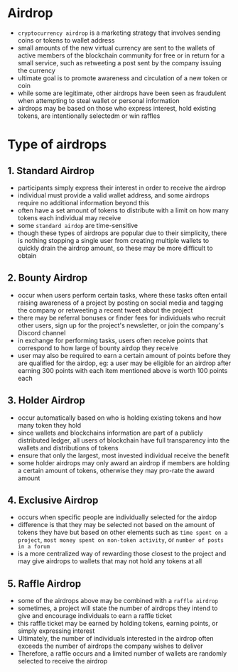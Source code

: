 # **Airdrop**
- `cryptocurrency airdrop` is a marketing strategy that involves sending coins or tokens to wallet address
- small amounts of the new virtual currency are sent to the wallets of active members of the blockchain community for free or in return for a small service, such as retweeting a post sent by the company issuing the currency
- ultimate goal is to promote awareness and circulation of a new token or coin
- while some are legitimate, other airdrops have been seen as fraudulent when attempting to steal wallet or personal information
- airdrops may be based on those who express interest, hold existing tokens, are intentionally selectedm or win raffles

# **Type of airdrops**
## **1. Standard Airdrop**
- participants simply express their interest in order to receive the airdrop
- individual must provide a valid wallet address, and some airdrops require no additional information beyond this
- often have a set amount of tokens to distribute with a limit on how many tokens each individual may receive
- some `standard airdop` are time-sensitive
- though these types of airdrops are popular due to their simplicity, there is nothing stopping a single user from creating multiple wallets to quickly drain the airdrop amount, so these may be more difficult to obtain

## **2. Bounty Airdrop**
- occur when users perform certain tasks, where these tasks often entail raising awareness of a project by posting on social media and tagging the company or retweeting a recent tweet about the project
- there may be referral bonuses or finder fees for individuals who recruit other users, sign up for the project's newsletter, or join the company's Discord channel
- in exchange for performing tasks, users often receive points that correspond to how large of bounty airdop they receive
- user may also be required to earn a certain amount of points before they are qualified for the airdop, eg: a user may be eligible for an airdrop after earning 300 points with each item mentioned above is worth 100 points each

## **3. Holder Airdrop**
- occur automatically based on who is holding existing tokens and how many token they hold
- since wallets and blockchains information are part of a publicly distributed ledger, all users of blockchain have full transparency into the wallets and distributions of tokens
- ensure that only the largest, most invested individual receive the benefit
- some holder airdrops may only award an airdrop if members are holding a certain amount of tokens, otherwise they may pro-rate the award amount

## **4. Exclusive Airdrop**
- occurs when specific people are individually selected for the airdop
- difference is that they may be selected not based on the amount of tokens they have but based on other elements such as `time spent on a project`, `most money spent on non-token activity`, or `number of posts in a forum`
- is a more centralized way of rewarding those closest to the project and may give airdrops to wallets that may not hold any tokens at all

## **5. Raffle Airdrop**
- some of the airdrops above may be combined with a `raffle airdrop`
- sometimes, a project will state the number of airdrops they intend to give and encourage individuals to earn a raffle ticket
- this raffle ticket may be earned by holding tokens, earning points, or simply expressing interest
- Ultimately, the number of individuals interested in the airdrop often exceeds the number of airdrops the company wishes to deliver
- Therefore, a raffle occurs and a limited number of wallets are randomly selected to receive the airdrop